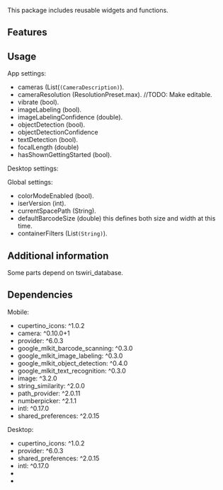 <!-- 
This README describes the package. If you publish this package to pub.dev,
this README's contents appear on the landing page for your package.

For information about how to write a good package README, see the guide for
[writing package pages](https://dart.dev/guides/libraries/writing-package-pages). 

For general information about developing packages, see the Dart guide for
[creating packages](https://dart.dev/guides/libraries/create-library-packages)
and the Flutter guide for
[developing packages and plugins](https://flutter.dev/developing-packages). 
-->

This package includes reusable widgets and functions.

## Features

## Usage

App settings:
 - cameras (List(```(CameraDescription)```).
 - cameraResolution (ResolutionPreset.max). //TODO: Make editable.
 - vibrate (bool).
 - imageLabeling (bool).
 - imageLabelingConfidence (double).
 - objectDetection (bool).
 - objectDetectionConfidence
 - textDetection (bool).
 - focalLength (double)
 - hasShownGettingStarted (bool).


Desktop settings:

Global settings:
 - colorModeEnabled (bool).
 - iserVersion (int).
 - currentSpacePath (String).
 - defaultBarcodeSize (double) this defines both size and width at this time.
- containerFilters (List```(String)```).


## Additional information
Some parts depend on tswiri_database.


## Dependencies

Mobile:
 - cupertino_icons: ^1.0.2
 - camera: ^0.10.0+1
 - provider: ^6.0.3
 - google_mlkit_barcode_scanning: ^0.3.0
 - google_mlkit_image_labeling: ^0.3.0
 - google_mlkit_object_detection: ^0.4.0
 - google_mlkit_text_recognition: ^0.3.0
 - image: ^3.2.0
 - string_similarity: ^2.0.0
 - path_provider: ^2.0.11
 - numberpicker: ^2.1.1
 - intl: ^0.17.0
 - shared_preferences: ^2.0.15
 
Desktop:
 - cupertino_icons: ^1.0.2
 - provider: ^6.0.3
 - shared_preferences: ^2.0.15
 - intl: ^0.17.0
 - 
 - 